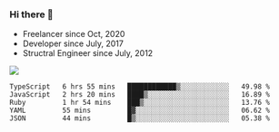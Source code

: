 ### Hi there 👋

- Freelancer since Oct, 2020
- Developer since July, 2017
- Structral Engineer since July, 2012

<img src="https://github-readme-stats.vercel.app/api?username=an-lee&show_icons=true&icon_color=0366d6&text_color=24292e&bg_color=ffffff&hide_title=true" />

<!--START_SECTION:waka-->
```text
TypeScript   6 hrs 55 mins   ████████████▒░░░░░░░░░░░░   49.98 % 
JavaScript   2 hrs 20 mins   ████▒░░░░░░░░░░░░░░░░░░░░   16.89 % 
Ruby         1 hr 54 mins    ███▒░░░░░░░░░░░░░░░░░░░░░   13.76 % 
YAML         55 mins         █▓░░░░░░░░░░░░░░░░░░░░░░░   06.62 % 
JSON         44 mins         █▒░░░░░░░░░░░░░░░░░░░░░░░   05.38 % 
```
<!--END_SECTION:waka-->
